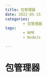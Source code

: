 ```yaml
---
title: 包管理器
date: 2022-05-15
categories:
        - 包管理器
tags:
        - NPM
        - NodeJs

---
```


# 包管理器
